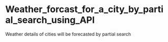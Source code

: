 # Weather_forcast_for_a_city_by_partial_search_using_API
Weather details of cities will be forecasted by partial search
